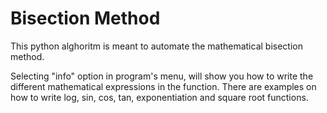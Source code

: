 # Bisection Method

This python alghoritm is meant to automate the mathematical bisection method.

Selecting "info" option in program's menu, will show you how to write the different mathematical expressions in the function. There are examples on how to write log, sin, cos, tan, exponentiation and square root functions.
